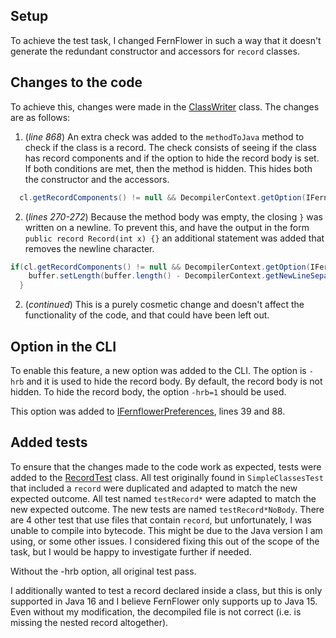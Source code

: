 ## Setup
To achieve the test task, I changed FernFlower in such a way that it doesn't generate the redundant constructor
and accessors for `record` classes.

## Changes to the code
To achieve this, changes were made in the [ClassWriter](./src/org/jetbrains/java/decompiler/main/ClassWriter.java) class.
The changes are as follows:
1. (_line 868_) An extra check was added to the `methodToJava` method to check if the class is a record. 
The check consists of seeing if the class has record components and if the option to hide the record body is set.
If both conditions are met, then the method is hidden. This hides both the constructor and the accessors.
  ```java
    cl.getRecordComponents() != null && DecompilerContext.getOption(IFernflowerPreferences.HIDE_RECORD_BODY)
  ```
2. (_lines 270-272_) Because the method body was empty, the closing `}` was written on a newline.
To prevent this, and have the output in the form `public record Record(int x) {}` an additional statement was added 
that removes the newline character.
  ```java
  if(cl.getRecordComponents() != null && DecompilerContext.getOption(IFernflowerPreferences.HIDE_RECORD_BODY)) {
      buffer.setLength(buffer.length() - DecompilerContext.getNewLineSeparator().length());
    }
  ```
2. (_continued_) This is a purely cosmetic change and doesn't affect the functionality of the code, and that could have been left out.

## Option in the CLI
To enable this feature, a new option was added to the CLI. The option is `-hrb` and it is used to hide the record body.
By default, the record body is not hidden. To hide the record body, the option `-hrb=1` should be used.

This option was added to [IFernflowerPreferences](./src/org/jetbrains/java/decompiler/main/extern/IFernflowerPreferences.java), 
lines 39 and 88.

## Added tests
To ensure that the changes made to the code work as expected, tests were added to the
[RecordTest](./test/org/jetbrains/java/decompiler/RecordTest.java) class. All test originally found in `SimpleClassesTest`
that included a `record` were duplicated and adapted to match the new expected outcome. All test named `testRecord*` were 
adapted to match the new expected outcome. The new tests are named `testRecord*NoBody`. There are 4 other test that use 
files that contain `record`, but unfortunately, I was unable to compile into bytecode. This might be due to
the Java version I am using, or some other issues. I considered fixing this out of the scope of the task, but I would be
happy to investigate further if needed.

Without the -hrb option, all original test pass.

I additionally wanted to test a record declared inside a class, but this is only supported in Java 16 and I believe
FernFlower only supports up to Java 15. Even without my modification, the decompiled file is not correct 
(i.e. is missing the nested record altogether).